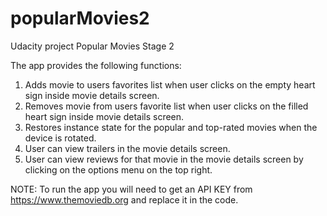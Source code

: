 # popularMovies2
Udacity project Popular Movies Stage 2

The app provides the following functions:
1. Adds movie to users favorites list when user clicks on the empty heart sign inside movie details screen.
2. Removes movie from  users favorite list when user clicks on the filled heart sign inside movie details screen.
3. Restores instance state for the popular and top-rated movies when the device is rotated.
4. User can view trailers in the movie details screen.
5. User can view reviews for that movie in the movie details screen by clicking on the options menu on the top right.

NOTE: To run the app you will need to get an API KEY from https://www.themoviedb.org and replace it in the code.
